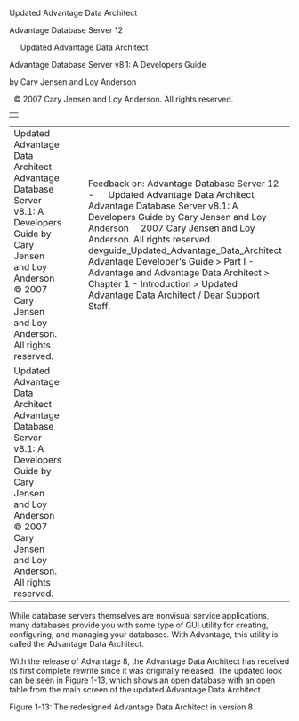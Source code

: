 Updated Advantage Data Architect




Advantage Database Server 12  

     Updated Advantage Data Architect

Advantage Database Server v8.1: A Developers Guide

by Cary Jensen and Loy Anderson

  © 2007 Cary Jensen and Loy Anderson. All rights reserved.

|  |
| --- |
|  |

|  |  |  |  |  |
| --- | --- | --- | --- | --- |
| Updated Advantage Data Architect  Advantage Database Server v8.1: A Developers Guide  by Cary Jensen and Loy Anderson    © 2007 Cary Jensen and Loy Anderson. All rights reserved. |  |  | Feedback on: Advantage Database Server 12 -      Updated Advantage Data Architect Advantage Database Server v8.1: A Developers Guide by Cary Jensen and Loy Anderson     2007 Cary Jensen and Loy Anderson. All rights reserved. devguide\_Updated\_Advantage\_Data\_Architect Advantage Developer's Guide > Part I - Advantage and Advantage Data Architect > Chapter 1 - Introduction > Updated Advantage Data Architect / Dear Support Staff, |  |
| Updated Advantage Data Architect  Advantage Database Server v8.1: A Developers Guide  by Cary Jensen and Loy Anderson    © 2007 Cary Jensen and Loy Anderson. All rights reserved. |  |  |  |  |

While database servers themselves are nonvisual service applications, many databases provide you with some type of GUI utility for creating, configuring, and managing your databases. With Advantage, this utility is called the Advantage Data Architect.

With the release of Advantage 8, the Advantage Data Architect has received its first complete rewrite since it was originally released. The updated look can be seen in Figure 1-13, which shows an open database with an open table from the main screen of the updated Advantage Data Architect.

Figure 1-13: The redesigned Advantage Data Architect in version 8